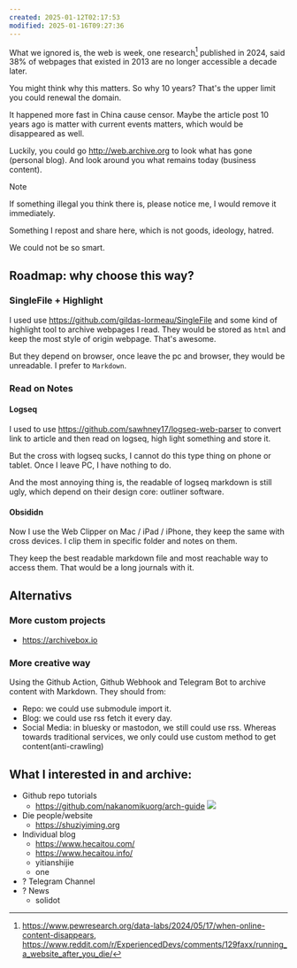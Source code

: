 ```yaml
---
created: 2025-01-12T02:17:53
modified: 2025-01-16T09:27:36
---
```


What we ignored is, the web is week, one research[^web-page-research] published in 2024, said 38% of webpages that existed in 2013 are no longer accessible a decade later.

You might think why this matters. So why 10 years? That's the upper limit you could renewal the domain.

It happened more fast in China cause censor. Maybe the article post 10 years ago is matter with current events matters, which would be disappeared as well.

Luckily, you could go http://web.archive.org to look what has gone (personal blog). And look around you what remains today (business content).

> [!note]
> If something illegal you think there is, please notice me, I would remove it immediately.

Something I repost and share here, which is not goods, ideology, hatred.

We could not be so smart.

## Roadmap: why choose this way?

### SingleFile + Highlight

I used use https://github.com/gildas-lormeau/SingleFile and some kind of highlight tool to archive webpages I read. They would be stored as `html` and keep the most style of origin webpage. That's awesome.

But they depend on browser, once leave the pc and browser, they would be unreadable. I prefer to `Markdown`.

### Read on Notes
#### Logseq

I used to use https://github.com/sawhney17/logseq-web-parser to convert link to article and then read on logseq, high light something and store it.

But the cross with logseq sucks, I cannot do this type thing on phone or tablet. Once I leave PC, I have nothing to do.

And the most annoying thing is, the readable of logseq markdown is still ugly, which depend on their design core: outliner software.

#### Obsididn

Now I use the Web Clipper on Mac / iPad / iPhone, they keep the same with cross devices. I clip them in specific folder and notes on them.

They keep the best readable markdown file and most reachable way to access them. That would be a long journals with it.

## Alternativs

### More custom projects

- https://archivebox.io

### More creative way

Using the Github Action, Github Webhook and Telegram Bot to archive content with Markdown. They should from:

- Repo: we could use submodule import it.
- Blog: we could use rss fetch it every day.
- Social Media: in bluesky or mastodon, we still could use rss. Whereas towards traditional services, we only could use custom method to get content(anti-crawling)

## What I interested in and archive:

- Github repo tutorials
    - https://github.com/nakanomikuorg/arch-guide ![](https://img.shields.io/github/repo-size/nakanomikuorg/arch-guide)
- Die people/website
    - https://shuziyiming.org
- Individual blog
    - https://www.hecaitou.com/
    - https://www.hecaitou.info/
    - yitianshijie
    - one
- ? Telegram Channel
- ? News
    - solidot

[^web-page-research]: https://www.pewresearch.org/data-labs/2024/05/17/when-online-content-disappears, https://www.reddit.com/r/ExperiencedDevs/comments/129faxx/running_a_website_after_you_die/

